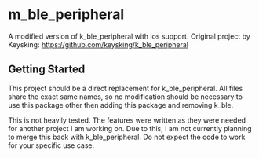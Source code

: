 # m_ble_peripheral

A modified version of k_ble_peripheral with ios support. Original project by Keysking: https://github.com/keysking/k_ble_peripheral

## Getting Started

This project should be a direct replacement for k_ble_peripheral. All files share the exact same names, so no modification should be necessary to use this package other then adding this package and removing k_ble. 

This is not heavily tested. The features were written as they were needed for another project I am working on. Due to this, I am not currently planning to merge this back with k_ble_peripheral. Do not expect the code to work for your specific use case. 
